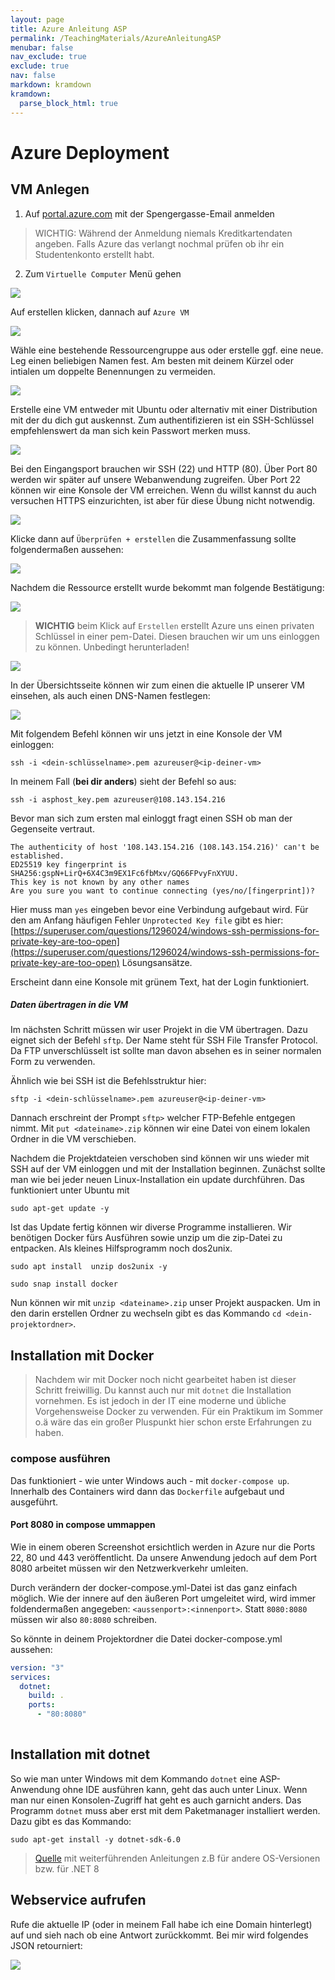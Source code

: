 ```yaml
---
layout: page
title: Azure Anleitung ASP
permalink: /TeachingMaterials/AzureAnleitungASP
menubar: false
nav_exclude: true
exclude: true
nav: false
markdown: kramdown
kramdown:
  parse_block_html: true
---
```



# Azure Deployment


## VM Anlegen

1. Auf [portal.azure.com](https://portal.azure.com) mit der Spengergasse-Email anmelden

> WICHTIG: Während der Anmeldung niemals Kreditkartendaten angeben. Falls Azure das verlangt nochmal prüfen ob ihr ein Studentenkonto erstellt habt. 

2. Zum `Virtuelle Computer` Menü gehen

![](2022-03-21-09-25-37.png)

Auf erstellen klicken, dannach auf `Azure VM`

![](2022-03-21-09-26-34.png)

Wähle eine bestehende Ressourcengruppe aus oder erstelle ggf. eine neue. Leg einen beliebigen Namen fest. Am besten mit deinem Kürzel oder intialen um doppelte Benennungen zu vermeiden. 

![](2024-04-16-07-28-50.png)

Erstelle eine VM entweder mit Ubuntu oder alternativ mit einer Distribution mit der du dich gut auskennst. Zum authentifizieren ist ein SSH-Schlüssel empfehlenswert da man sich kein Passwort merken muss.

![](2024-04-16-07-29-42.png)

Bei den Eingangsport brauchen wir SSH (22) und HTTP (80). Über Port 80 werden wir später auf unsere Webanwendung zugreifen. Über Port 22 können wir eine Konsole der VM erreichen. Wenn du willst kannst du auch versuchen HTTPS einzurichten, ist aber für diese Übung nicht notwendig. 

![](2024-04-16-07-30-11.png)

Klicke dann auf `Überprüfen + erstellen` die Zusammenfassung sollte folgendermaßen aussehen: 

![](2024-04-16-07-32-05.png)

Nachdem die Ressource erstellt wurde bekommt man folgende Bestätigung:

![](2024-04-16-07-33-45.png)

> **WICHTIG** beim Klick auf `Erstellen` erstellt Azure uns einen privaten Schlüssel in einer pem-Datei. Diesen brauchen wir um uns einloggen zu können. Unbedingt herunterladen!

![](2022-03-21-09-33-10.png)

In der Übersichtsseite können wir zum einen die aktuelle IP unserer VM einsehen, als auch einen DNS-Namen festlegen:

![](2024-04-16-07-35-02.png)

Mit folgendem Befehl können wir uns jetzt in eine Konsole der VM einloggen:

`ssh -i <dein-schlüsselname>.pem azureuser@<ip-deiner-vm>`

In meinem Fall (**bei dir anders**) sieht der Befehl so aus:

`ssh -i asphost_key.pem azureuser@108.143.154.216`

Bevor man sich zum ersten mal einloggt fragt einen SSH ob man 
der Gegenseite vertraut. 

```console
The authenticity of host '108.143.154.216 (108.143.154.216)' can't be established.
ED25519 key fingerprint is SHA256:gspN+LirQ+6X4C3m9EX1Fc6fbMxv/GQ66FPvyFnXYUU.
This key is not known by any other names
Are you sure you want to continue connecting (yes/no/[fingerprint])?
```

Hier muss man `yes` eingeben bevor eine Verbindung aufgebaut wird. Für den am Anfang häufigen Fehler `Unprotected Key file` gibt es hier: [https://superuser.com/questions/1296024/windows-ssh-permissions-for-private-key-are-too-open](https://superuser.com/questions/1296024/windows-ssh-permissions-for-private-key-are-too-open) Lösungsansätze.


Erscheint dann eine Konsole mit grünem Text, hat der Login funktioniert.

##### Daten übertragen in die VM

Im nächsten Schritt müssen wir user Projekt in die VM übertragen. Dazu eignet sich der Befehl `sftp`. Der Name steht für SSH File Transfer Protocol. Da FTP unverschlüsselt ist sollte man davon absehen es in seiner normalen Form zu verwenden. 

Ähnlich wie bei SSH ist die Befehlsstruktur hier:

`sftp -i <dein-schlüsselname>.pem azureuser@<ip-deiner-vm>`

Dannach erschreint der Prompt `sftp>` welcher FTP-Befehle entgegen nimmt. Mit `put <dateiname>.zip` können wir eine Datei von einem lokalen Ordner in die VM verschieben.

Nachdem die Projektdateien verschoben sind können wir uns wieder mit SSH auf der VM einloggen und mit der Installation beginnen. Zunächst sollte man wie bei jeder neuen Linux-Installation ein update durchführen. Das funktioniert unter Ubuntu mit

`sudo apt-get update -y`

Ist das Update fertig können wir diverse Programme installieren. Wir benötigen Docker fürs Ausführen sowie unzip um die zip-Datei zu entpacken. Als kleines Hilfsprogramm noch dos2unix.

`sudo apt install  unzip dos2unix -y`

`sudo snap install docker`

Nun können wir mit `unzip <dateiname>.zip` unser Projekt auspacken. Um in den darin erstellen Ordner zu wechseln gibt es das Kommando `cd <dein-projektordner>`.

## Installation mit Docker
> Nachdem wir mit Docker noch nicht gearbeitet haben ist dieser Schritt freiwillig. Du kannst auch nur mit `dotnet` die Installation vornehmen. Es ist jedoch in der IT eine moderne und übliche Vorgehensweise Docker zu verwenden. Für ein Praktikum im Sommer o.ä wäre das ein großer Pluspunkt hier schon erste Erfahrungen zu haben.  

### compose ausführen
Das funktioniert - wie unter Windows auch - mit `docker-compose up`. Innerhalb des Containers wird dann das `Dockerfile` aufgebaut und ausgeführt. 

#### Port 8080 in compose ummappen

Wie in einem oberen Screenshot ersichtlich werden in Azure nur die Ports 22, 80 und 443 veröffentlicht. Da unsere Anwendung jedoch auf dem Port 8080 arbeitet müssen wir den Netzwerkverkehr umleiten.

Durch verändern der docker-compose.yml-Datei ist das ganz einfach möglich. Wie der innere auf den äußeren Port umgeleitet wird, wird immer foldendermaßen angegeben: `<aussenport>:<innenport>`. Statt `8080:8080` müssen wir also `80:8080` schreiben.

So könnte in deinem Projektordner die Datei docker-compose.yml aussehen: 

```yml
version: "3"
services: 
  dotnet:
    build: .
    ports:
      - "80:8080"
      
```

## Installation mit dotnet

So wie man unter Windows mit dem Kommando `dotnet` eine ASP-Anwendung ohne IDE ausführen kann, geht das auch unter Linux. Wenn man nur einen Konsolen-Zugriff hat geht es auch garnicht anders. Das Programm `dotnet` muss aber erst mit dem Paketmanager installiert werden. Dazu gibt es das Kommando:

```console
sudo apt-get install -y dotnet-sdk-6.0
```

> [Quelle](https://learn.microsoft.com/de-de/dotnet/core/install/linux-ubuntu-install?pivots=os-linux-ubuntu-2404&tabs=dotnet6) mit weiterführenden Anleitungen z.B für andere OS-Versionen bzw. für .NET 8


</details>


## Webservice aufrufen

Rufe die aktuelle IP (oder in meinem Fall habe ich eine Domain hinterlegt) auf und sieh nach ob eine Antwort zurückkommt. Bei mir wird folgendes JSON retourniert:

![](2024-04-15-20-59-22.png)